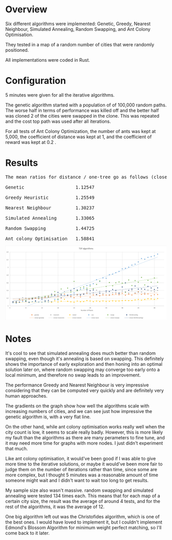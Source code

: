 # Overview

Six different algorithms were implemented: 
Genetic, Greedy, Nearest Neighbour, Simulated Annealing, Random Swapping, and Ant Colony Optimisation. 

They tested in a map of a random number of cities that were randomly positioned.

All implementations were coded in Rust.

# Configuration
5 minutes were given for all the iterative algorithms.

The genetic algorithm started with a population of of 100,000 random paths. The worse half in terms of performance was killed off and the better half was cloned 2 of the cities were swapped in the clone. This was repeated and the cost top path was used after all iterations.

For all tests of Ant Colony Optimization, the number of ants  was kept at 5,000, the coefficient of distance was kept at 1, and the coefficient of reward was kept at 0.2 .

# Results
<pre>
The mean ratios for distance / one-tree go as follows (closer to a value of 1 is better): 

Genetic                   1.12547

Greedy Heuristic          1.25549

Nearest Neighbour         1.30237

Simulated Annealing       1.33065

Random Swapping           1.44725

Ant colony Optimisation   1.58841
</pre>

![](https://github.com/elementary-luke/TSP-Pathfinding/blob/main/graphed_results.png?raw=true)
  


# Notes
It's cool to see that simulated annealing does much better than random swapping, even though it's annealing is based on swapping. This definitely shows the importance of early exploration and then honing into an optimal solution later on, where random swapping may converge too early onto a local minimum, and therefore no swap leads to an improvement.

The performance Greedy and Nearest Neighbour is very impressive considering that they can be computed very quickly and are definitely very human approaches.

The gradients on the graph show how well the algorithms scale with increasing numbers of cities, and we can see just how impressive the genetic algorithm is, with a very flat line.

On the other hand, while ant colony optimisation works really well when the city count is low, it seems to scale really badly. However, this is more likely my fault than the algorithms as there are many perameters to fine tune, and it may need more time for graphs with more nodes. I just didn't experiment that much.

Like ant colony optimisation, it would've been good if I was able to give more time to the iterative solutions, or maybe it would've been more fair to judge them on the number of iterations rather than time, since some are more complex, but I thought 5 minutes was a reasonable amount of time someone might wait and I didn't want to wait too long to get results.

My sample size also wasn't massive. random swapping and simulated annealing were tested 134 times each. This means that for each map of a certain city size, the result was the average of around 4 tests, and for the rest of the algorithms, it was the average of 12.

One big algorithm left out was the Christofides algorithm, which is one of the best ones. I would have loved to implement it, but I couldn't implement Edmond's Blossom Algorithm for minimum weight perfect matching, so I'll come back to it later.
